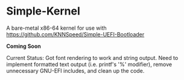 # Simple-Kernel
A bare-metal x86-64 kernel for use with https://github.com/KNNSpeed/Simple-UEFI-Bootloader

**Coming Soon**

Current Status: Got font rendering to work and string output. Need to implement formatted text output (i.e. printf's '%' modifier), remove unnecessary GNU-EFI includes, and clean up the code.
